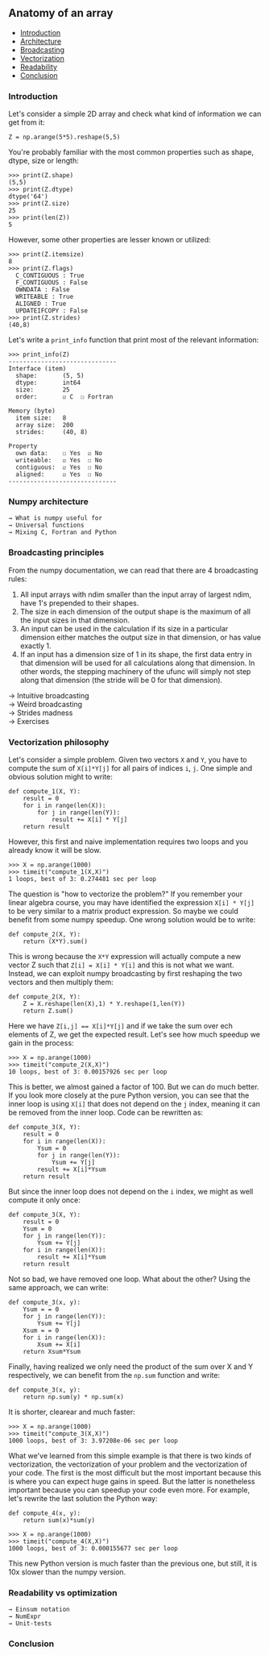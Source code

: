 ## Anatomy of an array

* [Introduction](#introduction)
* [Architecture](#architecture)
* [Broadcasting](#broadcasting)
* [Vectorization](#vectorization)
* [Readability](#readability)
* [Conclusion](#conclusion)

### Introduction <a name="introduction"></a>

Let's consider a simple 2D array and check what kind of information we can get
from it:

    Z = np.arange(5*5).reshape(5,5)
    
You're probably familiar with the most common properties such as shape, dtype, size or
length:

    >>> print(Z.shape)
    (5,5)
    >>> print(Z.dtype)
    dtype('64')
    >>> print(Z.size)
    25
    >>> print(len(Z))
    5

However, some other properties are lesser known or utilized:

    >>> print(Z.itemsize)
    8
    >>> print(Z.flags)
      C_CONTIGUOUS : True
      F_CONTIGUOUS : False
      OWNDATA : False
      WRITEABLE : True
      ALIGNED : True
      UPDATEIFCOPY : False
    >>> print(Z.strides)
    (40,8)


Let's write a `print_info` function that print most of the relevant information:

    >>> print_info(Z)
    ------------------------------
    Interface (item)
      shape:       (5, 5)
      dtype:       int64
      size:        25
      order:       ☑ C  ☐ Fortran

    Memory (byte)
      item size:   8
      array size:  200
      strides:     (40, 8)

    Property
      own data:    ☐ Yes  ☑︎ No
      writeable:   ☑ Yes  ☐︎ No
      contiguous:  ☑ Yes  ☐︎ No
      aligned:     ☑ Yes  ☐︎ No
    ------------------------------

### Numpy architecture <a name="architecture"></a>





    → What is numpy useful for
    → Universal functions
    → Mixing C, Fortran and Python

### Broadcasting principles <a name="broadcasting"></a>

From the numpy documentation, we can read that there are 4 broadcasting rules:

1. All input arrays with ndim smaller than the input array of largest ndim,
   have 1's prepended to their shapes.
2. The size in each dimension of the output shape is the maximum of all the
   input sizes in that dimension.
3. An input can be used in the calculation if its size in a particular
   dimension either matches the output size in that dimension, or has value
   exactly 1.
4. If an input has a dimension size of 1 in its shape, the first data entry in
   that dimension will be used for all calculations along that dimension. In
   other words, the stepping machinery of the ufunc will simply not step along
   that dimension (the stride will be 0 for that dimension).

 → Intuitive broadcasting  
 → Weird broadcasting  
 → Strides madness  
 → Exercises  
    
### Vectorization philosophy <a name="vectorization"></a>

Let's consider a simple problem. Given two vectors `X` and `Y`, you have to
compute the sum of `X[i]*Y[j]` for all pairs of indices `i`, `j`. One simple
and obvious solution might to write:

    def compute_1(X, Y):
        result = 0
        for i in range(len(X)):
            for j in range(len(Y)):
                result += X[i] * Y[j]
        return result
    
However, this first and naive implementation requires two loops and you already
know it will be slow.

    >>> X = np.arange(1000)
    >>> timeit("compute_1(X,X)")
    1 loops, best of 3: 0.274481 sec per loop

The question is "how to vectorize the problem?" If you remember your linear
algebra course, you may have identified the expression `X[i] * Y[j]` to be very
similar to a matrix product expression. So maybe we could benefit from some
numpy speedup. One wrong solution would be to write:

    def compute_2(X, Y):
        return (X*Y).sum()
  
This is wrong because the `X*Y` expression will actually compute a new vector Z
such that `Z[i] = X[i] * Y[i]` and this is not what we want. Instead, we can
exploit numpy broadcasting by first reshaping the two vectors and then multiply
them:
  
    def compute_2(X, Y):
        Z = X.reshape(len(X),1) * Y.reshape(1,len(Y))
        return Z.sum()
  
Here we have `Z[i,j] == X[i]*Y[j]` and if we take the sum over ech elements of
Z, we get the expected result. Let's see how much speedup we gain in the
process:
  
    >>> X = np.arange(1000)
    >>> timeit("compute_2(X,X)")
    10 loops, best of 3: 0.00157926 sec per loop
  
This is better, we almost gained a factor of 100. But we can do much better. If
you look more closely at the pure Python version, you can see that the inner
loop is using `X[i]` that does not depend on the `j` index, meaning it can be
removed from the inner loop. Code can be rewritten as:

    def compute_3(X, Y):
        result = 0
        for i in range(len(X)):
            Ysum = 0
            for j in range(len(Y)):
                Ysum += Y[j]
            result += X[i]*Ysum
        return result

But since the inner loop does not depend on the `i` index, we might as well
compute it only once:

    def compute_3(X, Y):
        result = 0
        Ysum = 0
        for j in range(len(Y)):
            Ysum += Y[j]
        for i in range(len(X)):
            result += X[i]*Ysum
        return result

Not so bad, we have removed one loop. What about the other? Using the same
approach, we can write:

    def compute_3(x, y):
        Ysum = = 0
        for j in range(len(Y)):
            Ysum += Y[j]
        Xsum = = 0
        for i in range(len(X)):
            Xsum += X[i]
        return Xsum*Ysum

Finally, having realized we only need the product of the sum over X and Y respectively, 
we can benefit from the `np.sum` function and write:

    def compute_3(x, y):
        return np.sum(y) * np.sum(x)
    
It is shorter, clearear and much faster:

    >>> X = np.arange(1000)
    >>> timeit("compute_3(X,X)")
    1000 loops, best of 3: 3.97208e-06 sec per loop

What we've learned from this simple example is that there is two kinds of
vectorization, the vectorization of your problem and the vectorization of your
code. The first is the most difficult but the most important because this is
where you can expect huge gains in speed. But the latter is nonetheless
important because you can speedup your code even more. For example, let's
rewrite the last solution the Python way:

    def compute_4(x, y):
        return sum(x)*sum(y)

    >>> X = np.arange(1000)
    >>> timeit("compute_4(X,X)")
    1000 loops, best of 3: 0.000155677 sec per loop
    
This new Python version is much faster than the previous one, but still, it is
10x slower than the numpy version. 

### Readability vs optimization <a name="readability"></a>

    → Einsum notation
    → NumExpr
    → Unit-tests
    


### Conclusion <a name="conclusion"></a>
